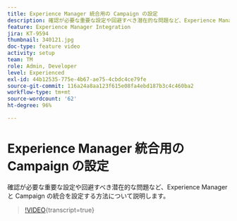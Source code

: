 ```yaml
---
title: Experience Manager 統合用の Campaign の設定
description: 確認が必要な重要な設定や回避すべき潜在的な問題など、Experience Manager と Campaign の統合を設定する方法について説明します。
feature: Experience Manager Integration
jira: KT-9594
thumbnail: 340121.jpg
doc-type: feature video
activity: setup
team: TM
role: Admin, Developer
level: Experienced
exl-id: 44b12535-775e-4b67-ae75-4cbdc4ce79fe
source-git-commit: 116a24a8aa123f615e08fa4ebd187b3c4c460ba2
workflow-type: tm+mt
source-wordcount: '62'
ht-degree: 96%

---
```


# Experience Manager 統合用の Campaign の設定

確認が必要な重要な設定や回避すべき潜在的な問題など、Experience Manager と Campaign の統合を設定する方法について説明します。

>[!VIDEO](https://video.tv.adobe.com/v/340121?quality=12&learn=on){transcript=true}
